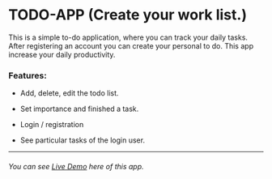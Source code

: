 # TODO-APP (Create your work list.)

This is a simple to-do application, where you can track your daily tasks. 
After registering an account you can create your personal to do.
This app increase your daily productivity.

### Features:
- Add, delete, edit the todo list.

- Set importance and finished a task.

- Login / registration

- See particular tasks of the login user.

---------
###### You can see [Live Demo](http://task2do.pythonanywhere.com/) here of this app.
